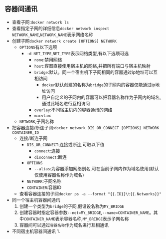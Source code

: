 ## 容器间通讯
* 查看子网:`docker network ls`
* 查看指定子网的详细信息`docker network inspect NETWORK_NAME`,`NETWORK_NAME`表示网络名称
* 创建子网`docker network create [OPTIONS] NETWORK`
    * `OPTIONS`有以下选项
        * `-d NET_TYPE`,`NET_TYPE`表示网络类型,有以下选项可选
            * `none`:禁用网络 
            * `host`:容器直接使用宿主机的网络,并把所有端口与宿主机映射
            * `bridge`:默认。同一个宿主机下子网相同的容器通过ip地址可以互相访问
                * `docker`默认创建的名称为`bridge`的子网内的容器仅能通过ip地址访问
                * 用户自定义的子网内的容器可以把容器名称作为子网内的域名,通过此域名进行互相访问
            * `overlay`:不同宿主机内的容器通讯的网络 
            * `macvlan`:
    * `NETWORK`,子网名称
* 把容器连接/断连子网:`docker network DIS_OR_CONNECT [OPTIONS] NETWORK CONTAINER_ID`
    * 连接/断连子网
        * `DIS_OR_CONNECT`:连接或断连,可取以下值 
            * `connect`:连接 
            * `disconnect`:断连
        * `OPTIONS`
            * `--alias`:为容器添加网络别名,可在当前子网内作为域名使用(默认仅使用容器名称作为域名)  
        * `NETWORK`:子网名称 
        * `CONTAINER`:容器ID 
    * 查看容器连接的子网`docker ps -a --format "{{.ID}}\t{{.Networks}}"`
* 同一个宿主机容器间通讯
    1. 创建一个类型为`bridge`的子网,假设设名称为`MY_BRIDGE`
    1. 创建容器时指定容器参数`--net=MY_BRIDGE`,`--name=CONTAINER_NAME`。其中`CONTAINER_NAME`表示容器名称,`MY_BRIDGE`表示子网名称
    1. 容器间可以通过`容器名称`作为域名进行互相通讯
* 不同宿主机容器间通讯 
    1. 